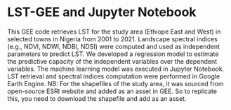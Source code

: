 # LST-GEE and Jupyter Notebook
This GEE code retrieves LST for the study area (Ethiope East and West) in selected towns in Nigeria from 2001 to 2021. 
Landscape spectral indices (e.g., NDVI, NDWI, NDBI, NDSI) were computed and used as independent parameters to predict LST. 
We developed a regression model to estimate the predictive capacity of the independent variables over the dependent variables. 
The machine learning model was executed in Jupyter Notebook.
LST retrieval and spectral indices computation were performed in Google Earth Engine.
NB: For the shapefiles of the study area, it was sourced from open-source ESRI website and added as an asset in GEE. So to replicate this, you need to download the shapefile and add as an asset.
